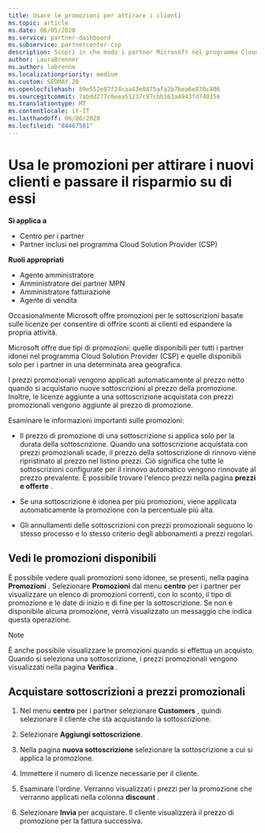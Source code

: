 ```yaml
---
title: Usare le promozioni per attirare i clienti
ms.topic: article
ms.date: 06/05/2020
ms.service: partner-dashboard
ms.subservice: partnercenter-csp
description: Scopri in che modo i partner Microsoft nel programma Cloud Solution Provider possono acquistare sottoscrizioni a prezzi promozionali e passare risparmi ai clienti.
author: LauraBrenner
ms.author: labrenne
ms.localizationpriority: medium
ms.custom: SEOMAY.20
ms.openlocfilehash: 89e552e87f24caa43e0875afa2b7bea6e870c406
ms.sourcegitcommit: 7abdd277c0eea51237c97cbb163a4943fd740356
ms.translationtype: MT
ms.contentlocale: it-IT
ms.lasthandoff: 06/06/2020
ms.locfileid: "84467501"
---
```

# <a name="use-promotions-to-attract-new-customers-and-pass-the-savings-on-to-them"></a>Usa le promozioni per attirare i nuovi clienti e passare il risparmio su di essi

**Si applica a**

- Centro per i partner
- Partner inclusi nel programma Cloud Solution Provider (CSP)

**Ruoli appropriati**

- Agente amministratore
- Amministratore dei partner MPN
- Amministratore fatturazione
- Agente di vendita

<!--[FWLink: https://go.microsoft.com/fwlink/?linkid=852469]-->

Occasionalmente Microsoft offre promozioni per le sottoscrizioni basate sulle licenze per consentire di offrire sconti ai clienti ed espandere la propria attività. 

Microsoft offre due tipi di promozioni: quelle disponibili per tutti i partner idonei nel programma Cloud Solution Provider (CSP) e quelle disponibili solo per i partner in una determinata area geografica.

I prezzi promozionali vengono applicati automaticamente al prezzo netto quando si acquistano nuove sottoscrizioni al prezzo della promozione. Inoltre, le licenze aggiunte a una sottoscrizione acquistata con prezzi promozionali vengono aggiunte al prezzo di promozione. 

Esaminare le informazioni importanti sulle promozioni:

- Il prezzo di promozione di una sottoscrizione si applica solo per la durata della sottoscrizione. Quando una sottoscrizione acquistata con prezzi promozionali scade, il prezzo della sottoscrizione di rinnovo viene ripristinato al prezzo nel listino prezzi. Ciò significa che tutte le sottoscrizioni configurate per il rinnovo automatico vengono rinnovate al prezzo prevalente. È possibile trovare l'elenco prezzi nella pagina **prezzi e offerte** .

- Se una sottoscrizione è idonea per più promozioni, viene applicata automaticamente la promozione con la percentuale più alta.

- Gli annullamenti delle sottoscrizioni con prezzi promozionali seguono lo stesso processo e lo stesso criterio degli abbonamenti a prezzi regolari.

## <a name="see-available-promotions"></a>Vedi le promozioni disponibili

È possibile vedere quali promozioni sono idonee, se presenti, nella pagina **Promozioni** . Selezionare **Promozioni** dal menu **centro** per i partner per visualizzare un elenco di promozioni correnti, con lo sconto, il tipo di promozione e le date di inizio e di fine per la sottoscrizione. Se non è disponibile alcuna promozione, verrà visualizzato un messaggio che indica questa operazione. 

> [!NOTE]  
> È anche possibile visualizzare le promozioni quando si effettua un acquisto. Quando si seleziona una sottoscrizione, i prezzi promozionali vengono visualizzati nella pagina **Verifica** .

## <a name="purchase-subscriptions-at-promotion-prices"></a>Acquistare sottoscrizioni a prezzi promozionali

1. Nel menu **centro** per i partner selezionare **Customers** , quindi selezionare il cliente che sta acquistando la sottoscrizione. 

2. Selezionare **Aggiungi sottoscrizione**.

3. Nella pagina **nuova sottoscrizione** selezionare la sottoscrizione a cui si applica la promozione.

4. Immettere il numero di licenze necessarie per il cliente. 

5. Esaminare l'ordine. Verranno visualizzati i prezzi per la promozione che verranno applicati nella colonna **discount** .  

6. Selezionare **Invia** per acquistare. Il cliente visualizzerà il prezzo di promozione per la fattura successiva.  



